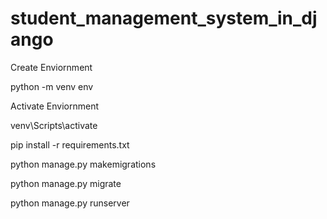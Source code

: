 # student_management_system_in_django

Create Enviornment

python -m venv env

Activate Enviornment

venv\Scripts\activate

pip install -r requirements.txt

python manage.py makemigrations

python manage.py migrate

python manage.py runserver
